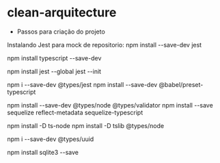 # clean-arquitecture

- Passos para criação do projeto

Instalando Jest para mock de repositorio:
npm install --save-dev jest

npm install typescript --save-dev

npm install jest --global
jest --init

npm i --save-dev @types/jest
npm install --save-dev @babel/preset-typescript

npm install --save-dev @types/node @types/validator
npm install --save sequelize reflect-metadata sequelize-typescript

npm install -D ts-node
npm install -D tslib @types/node

npm i --save-dev @types/uuid

npm install sqlite3 --save